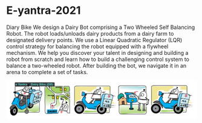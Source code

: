 # E-yantra-2021

Diary Bike
We design a Dairy Bot comprising a Two Wheeled Self Balancing Robot. The robot loads/unloads dairy products from a dairy farm to designated delivery points. We use a Linear Quadratic Regulator (LQR) control strategy for balancing the robot equipped with a flywheel mechanism. We help you discover your talent in designing and building a robot from scratch and learn how to build a challenging control system to balance a two-wheeled robot. After building the bot, we navigate it in an arena to complete a set of tasks.

![alt text](https://github.com/amirul-dev/E-yantra-2021/blob/7e62b6e960f1a719b2f9af3737c7a9c244e8a054/4535407207b5d32d6fa0a93b7f2d6bdcc02e12ad.png)
